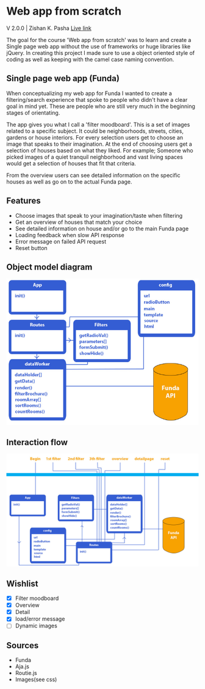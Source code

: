 # Web app from scratch

V 2.0.0 | Zishan K. Pasha
[Live link](http://www.oege.ie.hva.nl/~khushiz001/wafs)

The goal for the course 'Web app from scratch' was to learn and create a Single page web app without the use of frameworks or huge libraries like jQuery. In creating this project I made sure to use a object oriented style of coding as well as keeping with the camel case naming convention.

## Single page web app (Funda)

When conceptualizing my web app for Funda I wanted to create a filtering/search experience that spoke to people who didn't have a clear goal in mind yet. These are people who are still very much in the beginning stages of orientating.

The app gives you what I call a 'filter moodboard'. This is a set of images related to a specific subject. It could be neighborhoods, streets, cities, gardens or house interiors. For every selection users get to choose an image that speaks to their imagination. At the end of choosing users get a selection of houses based on what they liked. For example; Someone who picked images of a quiet tranquil neighborhood and vast living spaces would get a selection of houses that fit that criteria.

From the overview users can see detailed information on the specific houses as well as go on to the actual Funda page.

## Features

* Choose images that speak to your imagination/taste when filtering
* Get an overview of houses that match your choice
* See detailed information on house and/or go to the main Funda page
* Loading feedback when slow API response
* Error message on failed API request
* Reset button

## Object model diagram
![diagram](https://raw.githubusercontent.com/zishrodrigues/web-app-from-scratch/master/wafs-diagram.jpg)

## Interaction flow
![flow](https://raw.githubusercontent.com/zishrodrigues/web-app-from-scratch/master/wafs-flow.jpg)

## Wishlist

- [x] Filter moodboard
- [x] Overview
- [x] Detail
- [x] load/error message
- [ ] Dynamic images

## Sources

* Funda
* Aja.js
* Routie.js
* Images(see css)
